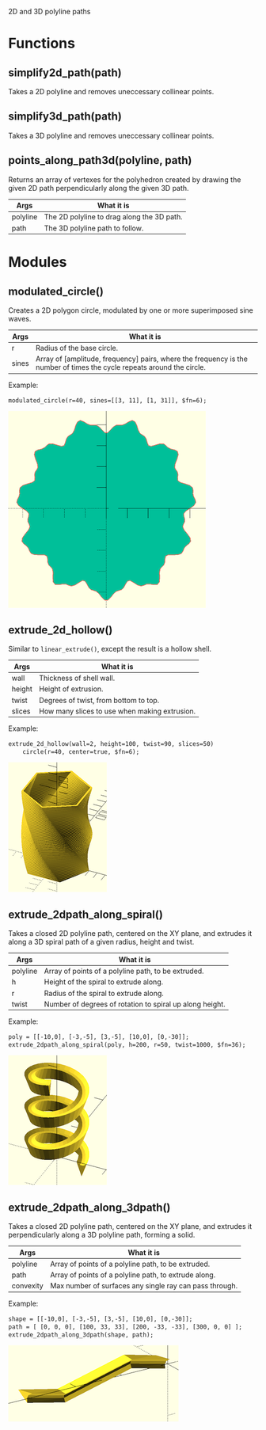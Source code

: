 2D and 3D polyline paths

# Functions



## simplify2d\_path(path)
Takes a 2D polyline and removes uneccessary collinear points.



## simplify3d\_path(path)
Takes a 3D polyline and removes uneccessary collinear points.



## points\_along\_path3d(polyline, path)
Returns an array of vertexes for the polyhedron created by drawing the given
2D path perpendicularly along the given 3D path.

Args     | What it is
-------- | --------------------------
polyline | The 2D polyline to drag along the 3D path.
path     | The 3D polyline path to follow.




# Modules


## modulated\_circle()
Creates a 2D polygon circle, modulated by one or more superimposed sine waves.

Args     | What it is
-------- | --------------------------
r        | Radius of the base circle.
sines    | Array of [amplitude, frequency] pairs, where the frequency is the number of times the cycle repeats around the circle.

Example:

    modulated_circle(r=40, sines=[[3, 11], [1, 31]], $fn=6);

![modulated\_circle](modulated_circle.png)



## extrude\_2d\_hollow()
Similar to `linear_extrude()`, except the result is a hollow shell.

Args     | What it is
-------- | --------------------------
wall     | Thickness of shell wall.
height   | Height of extrusion.
twist    | Degrees of twist, from bottom to top.
slices   | How many slices to use when making extrusion.

Example:

    extrude_2d_hollow(wall=2, height=100, twist=90, slices=50)
        circle(r=40, center=true, $fn=6);

![extrude\_2d\_hollow](extrude_2d_hollow.png)



## extrude\_2dpath\_along\_spiral()
Takes a closed 2D polyline path, centered on the XY plane, and
extrudes it along a 3D spiral path of a given radius, height and twist.

Args     | What it is
-------- | --------------------------
polyline | Array of points of a polyline path, to be extruded.
h        | Height of the spiral to extrude along.
r        | Radius of the spiral to extrude along.
twist    | Number of degrees of rotation to spiral up along height.

Example:

    poly = [[-10,0], [-3,-5], [3,-5], [10,0], [0,-30]];
    extrude_2dpath_along_spiral(poly, h=200, r=50, twist=1000, $fn=36);

![extrude\_2dpath\_along\_spiral](extrude_2dpath_along_spiral.png)



## extrude\_2dpath\_along\_3dpath()
Takes a closed 2D polyline path, centered on the XY plane, and
extrudes it perpendicularly along a 3D polyline path, forming a solid.

Args      | What it is
--------- | --------------------------
polyline  | Array of points of a polyline path, to be extruded.
path      | Array of points of a polyline path, to extrude along.
convexity | Max number of surfaces any single ray can pass through.

Example:

    shape = [[-10,0], [-3,-5], [3,-5], [10,0], [0,-30]];
    path = [ [0, 0, 0], [100, 33, 33], [200, -33, -33], [300, 0, 0] ];
    extrude_2dpath_along_3dpath(shape, path);

![extrude\_2dpath\_along\_3dpath](extrude_2dpath_along_3dpath.png)



